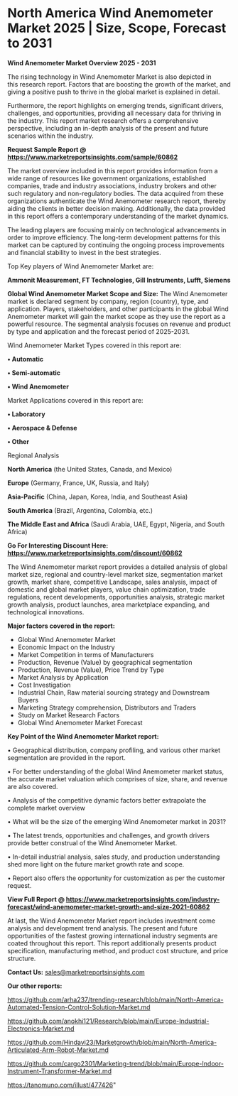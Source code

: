# North America Wind Anemometer Market 2025 | Size, Scope, Forecast to 2031

<Strong> Wind Anemometer Market Overview 2025 - 2031</strong>

The rising technology in Wind Anemometer Market is also depicted in this research report. Factors that are boosting the growth of the market, and giving a positive push to thrive in the global market is explained in detail.

Furthermore, the report highlights on emerging trends, significant drivers, challenges, and opportunities, providing all necessary data for thriving in the industry. This report market research offers a comprehensive perspective, including an in-depth analysis of the present and future scenarios within the industry.

<strong>Request Sample Report @ <a href=https://www.marketreportsinsights.com/sample/60862>https://www.marketreportsinsights.com/sample/60862</a></strong>

The market overview included in this report provides information from a wide range of resources like government organizations, established companies, trade and industry associations, industry brokers and other such regulatory and non-regulatory bodies. The data acquired from these organizations authenticate the Wind Anemometer research report, thereby aiding the clients in better decision making. Additionally, the data provided in this report offers a contemporary understanding of the market dynamics.

The leading players are focusing mainly on technological advancements in order to improve efficiency. The long-term development patterns for this market can be captured by continuing the ongoing process improvements and financial stability to invest in the best strategies.

Top Key players of Wind Anemometer Market are:

<strong>Ammonit Measurement, FT Technologies, Gill Instruments, Lufft, Siemens</strong>

<strong><b>Global Wind Anemometer Market Scope and Size:</b></strong>
The Wind Anemometer market is declared segment by company, region (country), type, and application. Players, stakeholders, and other participants in the global Wind Anemometer market will gain the market scope as they use the report as a powerful resource. The segmental analysis focuses on revenue and product by type and application and the forecast period of 2025-2031.

Wind Anemometer Market Types covered in this report are:

<strong>• Automatic

• Semi-automatic

• Wind Anemometer</strong>

Market Applications covered in this report are:

<strong>• Laboratory

• Aerospace & Defense

• Other</strong> 

Regional Analysis

<strong>North America</strong> (the United States, Canada, and Mexico)

<strong>Europe</strong> (Germany, France, UK, Russia, and Italy)

<strong>Asia-Pacific</strong> (China, Japan, Korea, India, and Southeast Asia)

<strong>South America</strong> (Brazil, Argentina, Colombia, etc.)

<strong>The Middle East and Africa</strong> (Saudi Arabia, UAE, Egypt, Nigeria, and South Africa)

<strong>Go For Interesting Discount Here: <a href=https://www.marketreportsinsights.com/discount/60862>https://www.marketreportsinsights.com/discount/60862</a></strong>

The Wind Anemometer market report provides a detailed analysis of global market size, regional and country-level market size, segmentation market growth, market share, competitive Landscape, sales analysis, impact of domestic and global market players, value chain optimization, trade regulations, recent developments, opportunities analysis, strategic market growth analysis, product launches, area marketplace expanding, and technological innovations.

<strong><b>Major factors covered in the report:</b></strong>
<ul>
  <li>Global Wind Anemometer Market </li>
  <li>Economic Impact on the Industry</li>
  <li>Market Competition in terms of Manufacturers</li>
  <li>Production, Revenue (Value) by geographical segmentation</li>
  <li>Production, Revenue (Value), Price Trend by Type</li>
  <li>Market Analysis by Application</li>
  <li>Cost Investigation</li>
  <li>Industrial Chain, Raw material sourcing strategy and Downstream Buyers</li>
  <li>Marketing Strategy comprehension, Distributors and Traders</li>
  <li>Study on Market Research Factors</li>
  <li>Global Wind Anemometer Market Forecast</li>
</ul>

<strong><b>Key Point of the Wind Anemometer Market report:</b></strong>

• Geographical distribution, company profiling, and various other market segmentation are provided in the report.

• For better understanding of the global Wind Anemometer market status, the accurate market valuation which comprises of size, share, and revenue are also covered.

• Analysis of the competitive dynamic factors better extrapolate the complete market overview

• What will be the size of the emerging Wind Anemometer market in 2031?

• The latest trends, opportunities and challenges, and growth drivers provide better construal of the Wind Anemometer Market.

• In-detail industrial analysis, sales study, and production understanding shed more light on the future market growth rate and scope.

• Report also offers the opportunity for customization as per the customer request.

<strong><b>View Full Report @ <a href=https://www.marketreportsinsights.com/industry-forecast/wind-anemometer-market-growth-and-size-2021-60862>https://www.marketreportsinsights.com/industry-forecast/wind-anemometer-market-growth-and-size-2021-60862</a></b></strong>


At last, the Wind Anemometer Market report includes investment come analysis and development trend analysis. The present and future opportunities of the fastest growing international industry segments are coated throughout this report. This report additionally presents product specification, manufacturing method, and product cost structure, and price structure.

<strong>Contact Us:</strong>
sales@marketreportsinsights.com

<strong>Our other reports:</strong>

<a href=https://github.com/arha237/trending-research/blob/main/North-America-Automated-Tension-Control-Solution-Market.md>https://github.com/arha237/trending-research/blob/main/North-America-Automated-Tension-Control-Solution-Market.md</a>

<a href=https://github.com/anokhi121/Research/blob/main/Europe-Industrial-Electronics-Market.md>https://github.com/anokhi121/Research/blob/main/Europe-Industrial-Electronics-Market.md</a>

<a href=https://github.com/Hindavi23/Marketgrowth/blob/main/North-America-Articulated-Arm-Robot-Market.md>https://github.com/Hindavi23/Marketgrowth/blob/main/North-America-Articulated-Arm-Robot-Market.md</a>

<a href=https://github.com/cargo2301/Marketing-trend/blob/main/Europe-Indoor-Instrument-Transformer-Market.md>https://github.com/cargo2301/Marketing-trend/blob/main/Europe-Indoor-Instrument-Transformer-Market.md</a>

<a href=https://tanomuno.com/illust/477426>https://tanomuno.com/illust/477426</a>"
